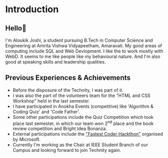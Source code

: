 # Introduction

## Hello👋
I'm Aloukik Joshi, a student pursuing B.Tech in Computer Science and Engineering at Amrita Vishwa Vidyapeetham, Amaravati.
My good areas of computing include SQL and Web Devlopment. I like the to work mostly with WebD.
It seems to me like people like my behavioural nature. And I'm also good at speaking skills and leadership qualities.

## Previous Experiences & Achievements
* Before the disposure of the Technity, I was part of it.
* I was also the part of the volunteers team for the "HTML and CSS Workshop" held in the last semester.
* I have participated in Anokha Events (competitive) like 'Algorithm & Coding Quiz' and 'Code Father'.
* Some other participations include the Quiz Competition which took place last semester, in which our team won 2<sup>nd</sup> place and the book review competition and Bright Idea Bonanza.
* External participations include the ["Fastest Coder Hackthon"](https://github.com/aloukikjoshi/technity-tasks/files/12475870/Aloukik_FCH.pdf)
 organised by Microsoft.
* Currently I'm working as the Chair at IEEE Student Branch of our Campus and looking forward to join Technity again.

